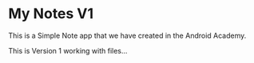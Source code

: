 # My Notes V1

This is a Simple Note app that we have created in the Android Academy.

This is Version 1 working with files...
